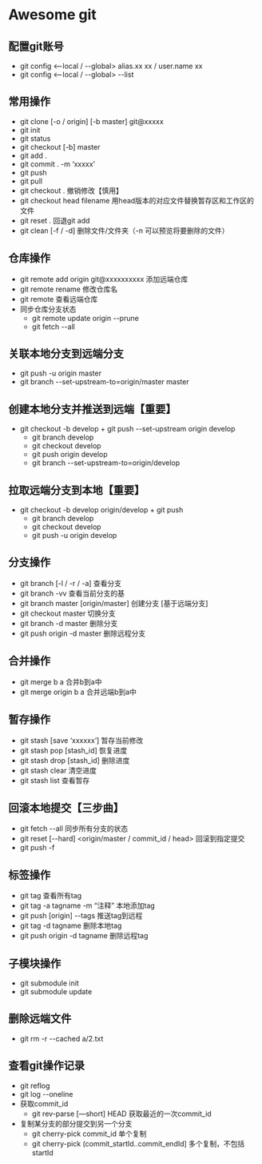 # Awesome git

## 配置git账号

* git config  <--local / --global> alias.xx xx / user.name xx
* git config <--local / --global> --list

## 常用操作

* git clone [-o / origin] [-b master] git@xxxxx
* git init
* git status
* git checkout [-b] master
* git add .
* git commit . -m ‘xxxxx'
* git push
* git pull
* git checkout . 撤销修改【慎用】
* git checkout head filename 用head版本的对应文件替换暂存区和工作区的文件
* git reset .  回退git add
* git clean [-f / -d] 删除文件/文件夹（-n 可以预览将要删除的文件）

## 仓库操作

* git remote add origin git@xxxxxxxxxx   添加远端仓库
* git remote rename <oldName> <newName>  修改仓库名
* git remote  查看远端仓库
* 同步仓库分支状态
  * git remote update origin --prune
  * git fetch --all

## 关联本地分支到远端分支

* git push -u origin master
* git branch --set-upstream-to=origin/master master

## 创建本地分支并推送到远端【重要】

* git checkout -b develop   +   git push --set-upstream origin develop
  * git branch develop
  * git checkout develop
  * git push origin develop
  * git branch --set-upstream-to=origin/develop
    
## 拉取远端分支到本地【重要】

* git checkout -b develop origin/develop   +   git push
  * git branch develop
  * git checkout develop
  * git push -u origin develop

## 分支操作

* git branch [-l / -r / -a] 查看分支
* git branch -vv 查看当前分支的基
* git branch master [origin/master] 创建分支 [基于远端分支]
* git checkout master 切换分支
* git branch -d master 删除分支
* git push origin -d master 删除远程分支

## 合并操作

* git merge b a 合并b到a中
* git merge origin b a 合并远端b到a中

## 暂存操作

* git stash [save ‘xxxxxx’] 暂存当前修改
* git stash pop [stash_id] 恢复进度
* git stash drop [stash_id] 删除进度
* git stash clear 清空进度
* git stash list 查看暂存

## 回滚本地提交【三步曲】

* git fetch --all  同步所有分支的状态
* git reset [--hard]  <origin/master / commit_id / head>   回滚到指定提交
* git push -f

## 标签操作

* git tag 查看所有tag
* git tag -a tagname -m “注释”   本地添加tag
* git push [origin] --tags 推送tag到远程
* git tag -d tagname 删除本地tag
* git push origin -d tagname 删除远程tag

## 子模块操作

* git submodule init
* git submodule update

## 删除远端文件

* git rm -r --cached a/2.txt

## 查看git操作记录

* git reflog
* git log --oneline
* 获取commit_id
  * git rev-parse  [—short] HEAD 获取最近的一次commit_id
* 复制某分支的部分提交到另一个分支
  * git cherry-pick commit_id 单个复制
  * git cherry-pick (commit_startId..commit_endId] 多个复制，不包括startId
